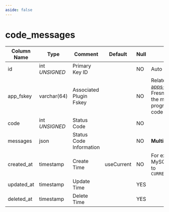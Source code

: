 ```yaml
---
aside: false
---
```


# code_messages

| Column Name | Type | Comment | Default | Null | Remark |
| --- | --- | --- | --- | --- | --- |
| id | int *UNSIGNED* | Primary Key ID | | NO | Auto Increment |
| app_fskey | varchar(64) | Associated Plugin Fskey |  | NO | Related field [apps->fskey](../apps/apps.md)<br>Fresns means it's the main program's status code |
| code | int *UNSIGNED* | Status Code |  | NO |  |
| messages | json | Status Code Information |  | NO | **Multilingual** |
| created_at | timestamp | Create Time | useCurrent | NO | For example, MySQL defaults to `CURRENT_TIMESTAMP` |
| updated_at | timestamp | Update Time |  | YES |  |
| deleted_at | timestamp | Delete Time |  | YES |  |
